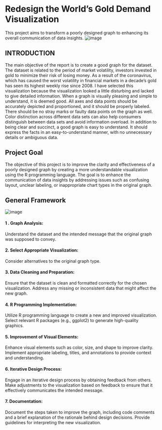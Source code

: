 # Redesign the World’s Gold Demand Visualization
This project aims to transform a poorly designed graph to enhancing its overall communication of data insights. 
![image](https://github.com/rishikaaleti/Redesign-Project/assets/137991044/e9f00371-a232-4484-8817-84ea718d4ef9)


## INTRODUCTION
The main objective of the report is to create a good graph for the dataset. The dataset is related to the period of market volatility, investors invested in gold to minimize their risk of losing money. As a result of the coronavirus, which has caused the worst volatility in financial markets in a decade’s gold has seen its highest weekly rise since 2008. I have selected this visualization because the visualization looked a little disturbing and lacked to give detailed information. When a graph is visually pleasing and simple to understand, it is deemed good. All axes and data points should be accurately depicted and proportioned, and it should be properly labeled. There should be no stray marks or faulty data points on the graph as well. Color distinction across different data sets can also help consumers distinguish between data sets and avoid information overload. In addition to being clear and succinct, a good graph is easy to understand. It should express the facts in an easy-to-understand manner, with no unnecessary details or ambiguous data.

## Project Goal
The objective of this project is to improve the clarity and effectiveness of a poorly designed graph by creating a more understandable visualization using the R programming language. The goal is to enhance the communication of data insights by addressing issues such as confusing layout, unclear labeling, or inappropriate chart types in the original graph.

## General Framework

![image](https://github.com/rishikaaleti/Redesign-Project/assets/137991044/26ab770a-e6c5-45ef-80b6-adae94f0637b)


#### 1 . Graph Analysis:
Understand the dataset and the intended message that the original graph was supposed to convey.

#### 2. Select Appropriate Visualization:
Consider alternatives to the original graph type.

#### 3. Data Cleaning and Preparation:
Ensure that the dataset is clean and formatted correctly for the chosen visualization.
Address any missing or inconsistent data that might affect the new graph.

#### 4.  R Programming Implementation:
Utilize R programming language to create a new and improved visualization.
Select relevant R packages (e.g., ggplot2) to generate high-quality graphics.

#### 5. Improvement of Visual Elements:
Enhance visual elements such as color, size, and shape to improve clarity.
Implement appropriate labeling, titles, and annotations to provide context and understanding.

#### 6. Iterative Design Process:
Engage in an iterative design process by obtaining feedback from others.
Make adjustments to the visualization based on feedback to ensure that it effectively communicates the intended message.

#### 7. Documentation:
Document the steps taken to improve the graph, including code comments and a brief explanation of the rationale behind design decisions.
Provide guidelines for interpreting the new visualization.
